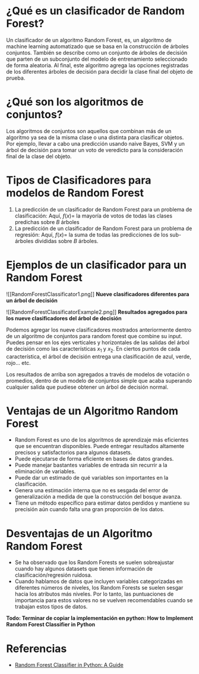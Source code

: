 # ¿Qué es un clasificador de Random Forest?
Un clasificador de un algoritmo Random Forest, es, un algoritmo de machine learning automatizado que se basa en la construcción de árboles conjuntos. También se describe como un conjunto de árboles de decisión que parten de un subconjunto del modelo de entrenamiento seleccionado de forma aleatoria. Al final, este algoritmo agrega las opciones registradas de los diferentes árboles de decisión para decidir la clase final del objeto de prueba.

# ¿Qué son los algoritmos de conjuntos?

Los algoritmos de conjuntos son aquellos que combinan más de un algoritmo ya sea de la misma clase o una distinta para clasificar objetos. Por ejemplo, llevar a cabo una predicción usando naive Bayes, SVM y un árbol de decisión para tomar un voto de veredicto para la consideración final de la clase del objeto.

# Tipos de Clasificadores para modelos de Random Forest

1. La predicción de un clasificador de Random Forest para un problema de clasificación: Aquí, $f(x) =$ la mayoría de votos de todas las clases predichas sobre $B$ árboles
2. La predicción de un clasificador de Random Forest para un problema de regresión: Aquí, $f(x)=$ la suma de todas las predicciones de los sub-árboles divididas sobre $B$ árboles.
# Ejemplos de un clasificador para un Random Forest
![[RandomForestClassificator1.png]]
**Nueve clasificadores diferentes para un árbol de decisión**

![[RandomForestClassificatorExample2.png]]
**Resultados agregados para los nueve clasificadores del árbol de decisión**

Podemos agregar los nueve clasificadores mostrados anteriormente dentro de un algoritmo de conjuntos para random forest que combine su input. Puedes pensar en los ejes verticales y horizontales de las salidas del árbol de decisión como las características $x_1$ y $x_2$. En ciertos puntos de cada característica, el árbol de decisión entrega una clasificación de azul, verde, rojo... etc.

Los resultados de arriba son agregados a través de modelos de votación o promedios, dentro de un modelo de conjuntos simple que acaba superando cualquier salida que pudiese obtener un árbol de decisión normal.

# Ventajas de un Algoritmo Random Forest
- Random Forest es uno de los algoritmos de aprendizaje más eficientes que se encuentran disponibles. Puede entregar resultados altamente precisos y satisfactorios para algunos datasets.
- Puede ejecutarse de forma eficiente en bases de datos grandes.
- Puede manejar bastantes variables de entrada sin recurrir a la eliminación de variables.
- Puede dar un estimado de qué variables son importantes en la clasificación.
- Genera una estimación interna que no es sesgada del error de generalización a medida de que la construcción del bosque avanza.
- Tiene un método específico para estimar datos perdidos y mantiene su precisión aún cuando falta una gran proporción de los datos.
# Desventajas de un Algoritmo Random Forest
- Se ha observado que los Random Forests se suelen sobreajustar cuando hay algunos datasets que tienen información de clasificación/regresión ruidosa.
- Cuando hablamos de datos que incluyen variables categorizadas en diferentes números de niveles, los Random Forests se suelen sesgar hacia los atributos más niveles. Por lo tanto, las puntuaciones de importancia para estos valores no se vuelven recomendables cuando se trabajan estos tipos de datos.

**Todo: Terminar de copiar la implementación en python: How to Implement Random Forest Classifier in Python**

# Referencias
- [Random Forest Classifier in Python: A Guide](https://builtin.com/data-science/random-forest-python-deep-dive)